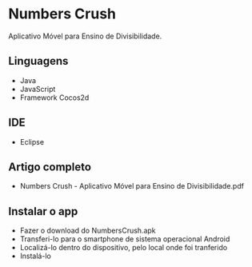 Numbers Crush
==================
	
Aplicativo Móvel para Ensino de Divisibilidade.

## Linguagens
- Java
- JavaScript
- Framework Cocos2d
	
## IDE
- Eclipse

## Artigo completo
- Numbers Crush - Aplicativo Móvel para Ensino de Divisibilidade.pdf

## Instalar o app
- Fazer o download do NumbersCrush.apk
- Transferi-lo para o smartphone de sistema operacional Android
- Localizá-lo dentro do dispositivo, pelo local onde foi tranferido
- Instalá-lo